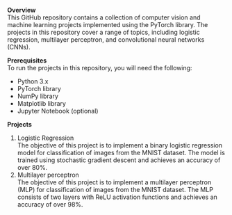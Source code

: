 **Overview**<br>
This GitHub repository contains a collection of computer vision and machine learning projects implemented using the PyTorch library. The projects in this repository cover a range of topics, including logistic regression, multilayer perceptron, and convolutional neural networks (CNNs).<br>

**Prerequisites**<br>
To run the projects in this repository, you will need the following: <br>
* Python 3.x <br>
* PyTorch library <br>
* NumPy library <br>
* Matplotlib library <br>
* Jupyter Notebook (optional) <br>

**Projects**<br>
1. Logistic Regression <br>
The objective of this project is to implement a binary logistic regression model for classification of images from the MNIST dataset. The model is trained using stochastic gradient descent and achieves an accuracy of over 80%. <br>
2. Multilayer perceptron <br>
The objective of this project is to implement a multilayer perceptron (MLP) for classification of images from the MNIST dataset. The MLP consists of two layers with ReLU activation functions and achieves an accuracy of over 98%.


